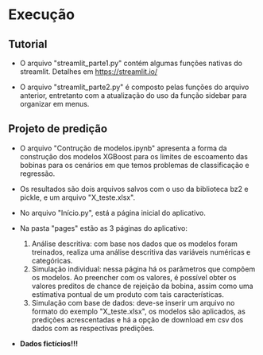 # Execução

## Tutorial

* O arquivo "streamlit_parte1.py" contém algumas funções nativas do streamlit. 
Detalhes em https://streamlit.io/

* O arquivo "streamlit_parte2.py" é composto pelas funções do arquivo anterior, entretanto com a atualização do uso da função sidebar para organizar em menus.

## Projeto de predição
* O arquivo "Contrução de modelos.ipynb" apresenta a forma da construção dos modelos XGBoost para os limites de escoamento das bobinas para os cenários em que temos problemas de classificação e regressão.
* Os resultados são dois arquivos salvos com o uso da biblioteca bz2 e pickle, e um arquivo "X_teste.xlsx".

* No arquivo "Início.py", está a página inicial do aplicativo.
* Na pasta "pages" estão as 3 páginas do aplicativo:
  1. Análise descritiva: com base nos dados que os modelos foram treinados, realiza uma análise descritiva das variáveis numéricas e categóricas.
  2. Simulação individual: nessa página há os parâmetros que compõem os modelos. Ao preencher com os valores, é possível obter os valores preditos de chance de rejeição da bobina, assim como uma estimativa pontual de um produto com tais características.
  3. Simulação com base de dados: deve-se inserir um arquivo no formato do exemplo "X_teste.xlsx", os modelos são aplicados, as predições acrescentadas e há a opção de download em csv dos dados com as respectivas predições.
 
* **Dados fictícios!!!**
